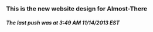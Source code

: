<h3>This is the new website design for Almost-There</h3>
<h5>The last push was at 3:49 AM 11/14/2013 EST</h5>